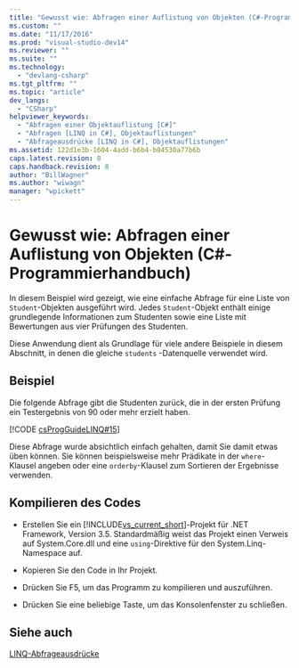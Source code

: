 ```yaml
---
title: "Gewusst wie: Abfragen einer Auflistung von Objekten (C#-Programmierhandbuch) | Microsoft Docs"
ms.custom: ""
ms.date: "11/17/2016"
ms.prod: "visual-studio-dev14"
ms.reviewer: ""
ms.suite: ""
ms.technology: 
  - "devlang-csharp"
ms.tgt_pltfrm: ""
ms.topic: "article"
dev_langs: 
  - "CSharp"
helpviewer_keywords: 
  - "Abfragen einer Objektauflistung [C#]"
  - "Abfragen [LINQ in C#], Objektauflistungen"
  - "Abfrageausdrücke [LINQ in C#], Objektauflistungen"
ms.assetid: 122d1e3b-1604-4add-b6b4-b84530a77b6b
caps.latest.revision: 8
caps.handback.revision: 8
author: "BillWagner"
ms.author: "wiwagn"
manager: "wpickett"
---
```

# Gewusst wie: Abfragen einer Auflistung von Objekten (C#-Programmierhandbuch)
In diesem Beispiel wird gezeigt, wie eine einfache Abfrage für eine Liste von `Student`\-Objekten ausgeführt wird.  Jedes `Student`\-Objekt enthält einige grundlegende Informationen zum Studenten sowie eine Liste mit Bewertungen aus vier Prüfungen des Studenten.  
  
 Diese Anwendung dient als Grundlage für viele andere Beispiele in diesem Abschnitt, in denen die gleiche `students` \-Datenquelle verwendet wird.  
  
## Beispiel  
 Die folgende Abfrage gibt die Studenten zurück, die in der ersten Prüfung ein Testergebnis von 90 oder mehr erzielt haben.  
  
 [!CODE [csProgGuideLINQ#15](../CodeSnippet/VS_Snippets_VBCSharp/csProgGuideLINQ#15)]  
  
 Diese Abfrage wurde absichtlich einfach gehalten, damit Sie damit etwas üben können.  Sie können beispielsweise mehr Prädikate in der `where`\-Klausel angeben oder eine `orderby`\-Klausel zum Sortieren der Ergebnisse verwenden.  
  
## Kompilieren des Codes  
  
-   Erstellen Sie ein [!INCLUDE[vs_current_short](../../../csharp/programming-guide/classes-and-structs/includes/vs_current_short_md.md)]\-Projekt für .NET Framework, Version 3.5.  Standardmäßig weist das Projekt einen Verweis auf System.Core.dll und eine `using`\-Direktive für den System.Linq\-Namespace auf.  
  
-   Kopieren Sie den Code in Ihr Projekt.  
  
-   Drücken Sie F5, um das Programm zu kompilieren und auszuführen.  
  
-   Drücken Sie eine beliebige Taste, um das Konsolenfenster zu schließen.  
  
## Siehe auch  
 [LINQ\-Abfrageausdrücke](../../../csharp/programming-guide/linq-query-expressions/index.md)